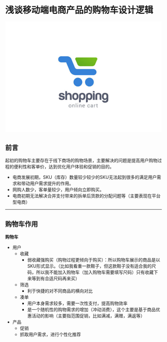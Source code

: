 # 浅谈移动端电商产品的购物车设计逻辑

![](/assets/1745932-7186c2d99930038d.jpg)

## 前言

起初的购物车主要存在于线下商场的购物场景，主要解决的问题是提高用户购物过程的便利性和客单价，达到优化用户体验和促销的目的。

* 电商发展初期，SKU（库存）数量较少较少的SKU无法起到很多的满足用户需求和带动用户需求提升的作用。
* 网购人数少，客单量较少，用户倾向立即购买。
* 电商初期无法解决合并支付带来的拆单后货款的分配问题等（主要表现在平台型电商）

<hr/>

## 购物车作用

**购物车**

* 用户
    * 收藏
        * 弱收藏强购买（购物过程更倾向于购买）：所以购物车展示的商品是以SKU形式显示。（比如我看重一款鞋子，但这款鞋子没有适合我的尺码，所以我不能加入购物车（加入购物车需要填写尺码）只有收藏下来等到有合适尺码再来买） 
    * 筛选
        * 利于快捷的对不同商品的横向对比
    * 凑单
        * 用户本身需求较多，需要一次性支付，提高购物效率
        * 是一个随机性的购物需求的增加（冲动消费），这个主要是基于商品优惠活动的影响（主要指范围促销，比如满减，满赠，满返等）
* 产品
    * 促销
    * 抓取用户需求，进行个性化推荐

